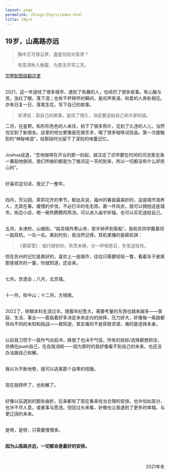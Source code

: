 ```yaml
---
layout: page
permalink: /blogs/19yrs/index.html
title: 19yrs
---
```


## 19岁，山高路亦远

> 胸中正可吞云梦，盏底何妨对圣贤？
>
> 有意清秋入衡霍，为君无尽写江天。

[完整配图版戳这里](https://mp.weixin.qq.com/s/-C901sBkFcw76yFZcA2hWA)

<br>2021，这一年途经了很多城市，遇到了有趣的人，也经历了很多故事。有心酸与苦，涨红了眼，落下泪；也有干杯释怀的瞬间，是欢声笑语，和爱的人奔赴相见。亦有日复一日，落笔生花，写下自己的故事。

> 安溥说：寫自己的故事，是找了很久，決定要送給自己和大家的話。

二月，在星野。和形形色色的人来往，拍下了很多照片，见到了久违的人儿，当然也交到了新朋友。店里的吧台更像是在搞艺术，喝了很多咖啡试验品。第一次接触到的“神秘味道”，给那段时光留下了深刻的味蕾记忆。

<br>Joshua说道，“念地咖啡在开业的那一刻起，就注定了迟早要在时间的河流里沧海一粟般地倒闭，我们所做的都是为了推迟这一天的到来，所以一切都没有什么好担心的”。

<br>好喜欢这句话，我记了一整年。

<br>四月，芳沁园，茉莉花开的季节。郁达夫说，福州的春是最美妙的，这座城市涵养人，尤其在春。缓慢的步伐，不必打伞的毛毛雨，裹一件风衣，就可以拥抱这座城市。街边小店，喝一碗热腾腾肉燕汤。可以进入庙宇祈福，也可以买花送给自己。

<br>五月，永津桥，山塘街。“姑苏城外寒山寺，夜半钟声到客船”。我和苏同学戴着同一副耳机，一左一右。离别时刻，我当然记得，耳机里播的是薛凯琪：

> 《慕容雪》：临行辞别你，欣赏未够，分一杯相思豆，冬至送轻舟。

但在苏州的记忆是美好的，喜欢上一座城市，往往只需要轻轻一瞥，看着车子驶离那座城市的一霎，你就知道，还会来。

<br>七月，世遗会；八月，北京城。

<br>十一月，街中山；十二月，方镜南。

<br>2022了，转眼本科生涯过半。随着年纪愈大，需要考量的东西也越来越多——家庭、生活、事业——面临着好多决定未来走向的抉择，压力好大，好像每一条路都导向不同的未知和挑战——我知道，其实难的不是获取资源，难的是选择本身。

<br>以前我习惯于一鼓作气向前冲，跌倒了也决不气馁，所有的目标/选择都想抓住，仿佛在push自己，在自我消耗——因为那时的我好像看不到自己的未来，也还没办法跟自己和解。

<br>我以为不断地卷，就可以逃离那个自卑的怪圈。

<br>现在我释怀了，也和解了。

<br>好像以前遇到的那些曲折，后来都有了现在看来恰当合理的安排。也许恰如其分，也许不尽人意，或者事与愿违。但回过头来看，好像也让我遇到了更多的幸福，与更辽阔的未来。

<br>是呀，是呀，只需要慢慢来。

<br>**因为山高路亦远，一切都会是最好的安排。**

<br>

<p align="right">2021年冬</p>
